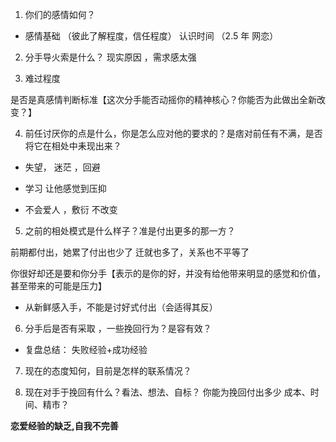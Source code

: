1. 你们的感情如何？

- 感情基础 （彼此了解程度，信任程度）
  认识时间 （2.5 年 网恋）

2. 分手导火索是什么？
   现实原因 ，需求感太强

3. 难过程度

是否是真感情判断标准【这次分手能否动摇你的精神核心？你能否为此做出全新改变？】

4. 前任讨厌你的点是什么，你是怎么应对他的要求的？是痞对前任有不满，是否将它在相处中耒现出来？

- 失望， 迷茫 ，回避

- 学习 让他感觉到压抑

- 不会爱人 ，敷衍 不改变

5. 之前的相处模式是什么样子？准是付出更多的那一方？

前期都付出，她累了付出也少了 迁就也多了，关系也不平等了

你很好却还是要和你分手【表示的是你的好，并没有给他带来明显的感觉和价值，甚至带来的可能是压力】

- 从新鲜感入手，不能是讨好式付出（会适得其反）

6. 分手后是否有采取 ，一些挽回行为？是容有效？

- 复盘总结： 失败经验+成功经验

7. 现在的态度知何，目前是怎样的联系情况？

8. 现在对手于挽回有什么？看法、想法、自标？ 你能为挽回付出多少 成本、时间、精市？





**恋爱经验的缺乏,自我不完善**
